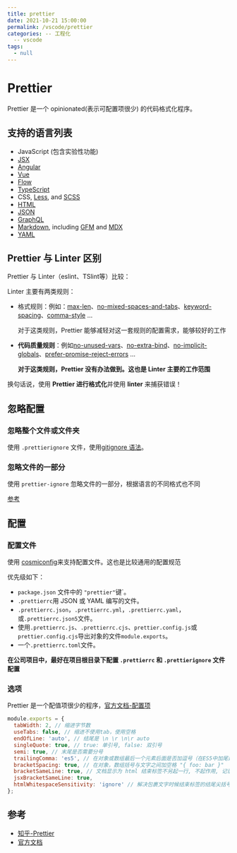 ```yaml
---
title: prettier
date: 2021-10-21 15:00:00
permalink: /vscode/prettier
categories: -- 工程化
  -- vscode
tags:
  - null
---
```


# Prettier

Prettier 是一个 opinionated(表示可配置项很少) 的代码格式化程序。

## 支持的语言列表

- JavaScript (包含实验性功能)
- [JSX](https://facebook.github.io/jsx/)
- [Angular](https://angular.io/)
- [Vue](https://vuejs.org/)
- [Flow](https://flow.org/)
- [TypeScript](https://www.typescriptlang.org/)
- CSS, [Less](http://lesscss.org/), and [SCSS](https://sass-lang.com/)
- [HTML](https://en.wikipedia.org/wiki/HTML)
- [JSON](https://json.org/)
- [GraphQL](https://graphql.org/)
- [Markdown](https://commonmark.org/), including [GFM](https://github.github.com/gfm/) and [MDX](https://mdxjs.com/)
- [YAML](https://yaml.org/)

## Prettier 与 Linter 区别

Prettier 与 Linter（eslint、TSlint等）比较：

Linter 主要有两类规则：

* 格式规则：例如：[max-len](https://eslint.org/docs/rules/max-len)、[no-mixed-spaces-and-tabs](https://eslint.org/docs/rules/no-mixed-spaces-and-tabs)、[keyword-spacing](https://eslint.org/docs/rules/keyword-spacing)、[comma-style](https://eslint.org/docs/rules/comma-style) ...

  对于这类规则，Prettier 能够减轻对这一套规则的配置需求，能够较好的工作

* **代码质量规则**：例如[no-unused-vars](https://eslint.org/docs/rules/no-unused-vars)、[no-extra-bind](https://eslint.org/docs/rules/no-extra-bind)、[no-implicit-globals](https://eslint.org/docs/rules/no-implicit-globals)、[prefer-promise-reject-errors](https://eslint.org/docs/rules/prefer-promise-reject-errors) ...

  **对于这类规则，Prettier 没有办法做到。这也是 Linter 主要的工作范围**

换句话说，使用 **Prettier 进行格式化**并使用 **linter** 来捕获错误！

## 忽略配置

### 忽略整个文件或文件夹

使用 `.prettierignore` 文件，使用[gitignore 语法](https://git-scm.com/docs/gitignore#_pattern_format)。

### 忽略文件的一部分

使用 `prettier-ignore` 忽略文件的一部分，根据语言的不同格式也不同

[参考](https://prettier.io/docs/en/ignore.html#javascript)

## 配置

### 配置文件

使用 [cosmiconfig](https://github.com/davidtheclark/cosmiconfig)来支持配置文件。这也是比较通用的配置规范

优先级如下：

- `package.json` 文件中的 `"prettier"`键`。
- `.prettierrc`用 JSON 或 YAML 编写的文件。
- `.prettierrc.json`，`.prettierrc.yml`，`.prettierrc.yaml`，或`.prettierrc.json5`文件。
- 使用`.prettierrc.js`、`.prettierrc.cjs`、`prettier.config.js`或`prettier.config.cjs`导出对象的文件`module.exports`。
- 一个`.prettierrc.toml`文件。

**在公司项目中，最好在项目根目录下配置 `.prettierrc` 和 `.prettierignore` 文件配置**

### 选项

Prettier 是一个配值项很少的程序，[官方文档-配置项](https://prettier.io/docs/en/options.html)

```js
module.exports = {
  tabWidth: 2, // 缩进字节数
  useTabs: false, // 缩进不使用tab，使用空格
  endOfLine: 'auto', // 结尾是 \n \r \n\r auto
  singleQuote: true, // true: 单引号, false: 双引号
  semi: true, // 末尾是否需要分号
  trailingComma: 'es5', // 在对象或数组最后一个元素后面是否加逗号（在ES5中加尾逗号）
  bracketSpacing: true, // 在对象，数组括号与文字之间加空格 "{ foo: bar }"
  bracketSameLine: true, // 文档显示为 html 结束标签不另起一行, 不起作用, 记录一下...(似乎因为 vscode Prettier 插件不支持)
  jsxBracketSameLine: true,
  htmlWhitespaceSensitivity: 'ignore' // 解决包裹文字时候结束标签的结尾尖括号掉到了下一行 -- 虽然并没有碰到这个问题, 记录一下
};
```

## 参考

* [知乎-Prettier](https://zhuanlan.zhihu.com/p/81764012?from_voters_page=true)
* [官方文档](https://prettier.io/docs/en/index.html)

